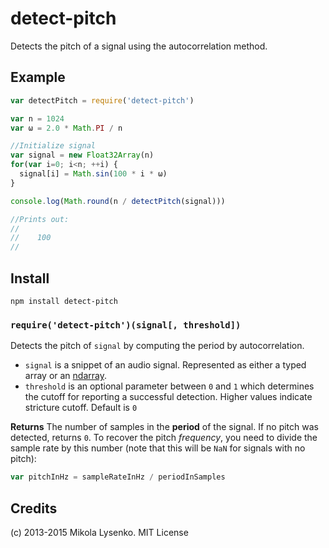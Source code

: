 detect-pitch
============
Detects the pitch of a signal using the autocorrelation method.

## Example

```javascript
var detectPitch = require('detect-pitch')

var n = 1024
var ω = 2.0 * Math.PI / n

//Initialize signal
var signal = new Float32Array(n)
for(var i=0; i<n; ++i) {
  signal[i] = Math.sin(100 * i * ω)
}

console.log(Math.round(n / detectPitch(signal)))

//Prints out:
//
//    100
//
```

## Install

    npm install detect-pitch

### `require('detect-pitch')(signal[, threshold])`
Detects the pitch of `signal` by computing the period by autocorrelation.

* `signal` is a snippet of an audio signal.  Represented as either a typed array or an [ndarray](https://github.com/scijs/ndarray).
* `threshold` is an optional parameter between `0` and `1` which determines the cutoff for reporting a successful detection.  Higher values indicate stricture cutoff.  Default is `0`

**Returns** The number of samples in the **period** of the signal.  If no pitch was detected, returns `0`.  To recover the pitch *frequency*, you need to divide the sample rate by this number (note that this will be `NaN` for signals with no pitch):

```javascript
var pitchInHz = sampleRateInHz / periodInSamples
```

## Credits
(c) 2013-2015 Mikola Lysenko. MIT License
